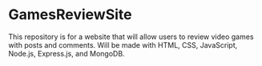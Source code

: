 # GamesReviewSite
This repository is for a website that will allow users to review video games with posts and comments.  Will be made with HTML, CSS, JavaScript, Node.js, Express.js, and MongoDB. 
